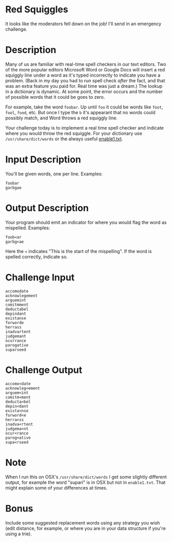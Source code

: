 # Red Squiggles
<div class="md"><p>It looks like the moderators fell down on the job! I'll send in an emergency challenge. </p>
<h1>Description</h1>
<p>Many of us are familiar with real-time spell checkers in our text editors. Two of the more popular editors Microsoft Word or Google Docs will insert a red squiggly line under a word as it's typed incorrectly to indicate you have a problem. (Back in my day you had to run spell check <em>after</em> the fact, and that was an extra feature you paid for. Real time was just a dream.) The lookup in a dictionary is dynamic. At some point, the error occurs and the number of possible words that it could be goes to zero. </p>
<p>For example, take the word <code>foobar</code>. Up until <code>foo</code> it could be words like <code>foot</code>, <code>fool</code>, <code>food</code>, etc. But once I type the <code>b</code> it's appearant that no words could possibly match, and Word throws a red squiggly line. </p>
<p>Your challenge today is to implement a real time spell checker and indicate where you would throw the red squiggle. For your dictionary use <code>/usr/share/dict/words</code> or the always useful <a href="http://norvig.com/ngrams/enable1.txt">enable1.txt</a>. </p>
<h1>Input Description</h1>
<p>You'll be given words, one per line. Examples:</p>
<pre><code>foobar
garbgae
</code></pre>
<h1>Output Description</h1>
<p>Your program should emit an indicator for where you would flag the word as mispelled. Examples:</p>
<pre><code>foob&lt;ar
garbg&lt;ae
</code></pre>
<p>Here the <code>&lt;</code> indicates "This is the start of the mispelling". If the word is spelled correctly, indicate so.</p>
<h1>Challenge Input</h1>
<pre><code>accomodate
acknowlegement
arguemint 
comitmment 
deductabel
depindant
existanse
forworde
herrass
inadvartent
judgemant 
ocurrance
parogative
suparseed
</code></pre>
<h1>Challenge Output</h1>
<pre><code>accomo&lt;date
acknowleg&lt;ement
arguem&lt;int 
comitm&lt;ment 
deducta&lt;bel
depin&lt;dant
exista&lt;nse
forword&lt;e
herra&lt;ss
inadva&lt;rtent
judgema&lt;nt 
ocur&lt;rance
parog&lt;ative
supa&lt;rseed
</code></pre>
<h1>Note</h1>
<p>When I run this on OSX's <code>/usr/share/dict/words</code> I get some slightly different output, for example the word "supari" is in OSX but not in <code>enable1.txt</code>. That might explain some of your differences at times.</p>
<h1>Bonus</h1>
<p>Include some suggested replacement words using any strategy you wish (edit distance, for example, or where you are in your data structure if you're using a trie). </p>
</div>
